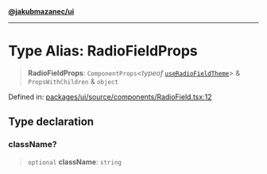 [**@jakubmazanec/ui**](../README.md)

---

# Type Alias: RadioFieldProps

> **RadioFieldProps**: `ComponentProps`\<_typeof_
> [`useRadioFieldTheme`](../functions/useRadioFieldTheme.md)\> & `PropsWithChildren` & `object`

Defined in:
[packages/ui/source/components/RadioField.tsx:12](https://github.com/jakubmazanec/tools/blob/76a9140b954a789a6120dd2126b179ec0180d7e9/packages/ui/source/components/RadioField.tsx#L12)

## Type declaration

### className?

> `optional` **className**: `string`
